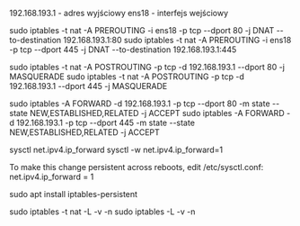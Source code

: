 192.168.193.1 - adres wyjściowy
ens18 - interfejs wejściowy


sudo iptables -t nat -A PREROUTING -i ens18 -p tcp --dport 80 -j DNAT --to-destination 192.168.193.1:80
sudo iptables -t nat -A PREROUTING -i ens18 -p tcp --dport 445 -j DNAT --to-destination 192.168.193.1:445

sudo iptables -t nat -A POSTROUTING -p tcp -d 192.168.193.1 --dport 80 -j MASQUERADE
sudo iptables -t nat -A POSTROUTING -p tcp -d 192.168.193.1 --dport 445 -j MASQUERADE

sudo iptables -A FORWARD -d 192.168.193.1 -p tcp --dport 80 -m state --state NEW,ESTABLISHED,RELATED -j ACCEPT
sudo iptables -A FORWARD -d 192.168.193.1 -p tcp --dport 445 -m state --state NEW,ESTABLISHED,RELATED -j ACCEPT

sysctl net.ipv4.ip_forward
sysctl -w net.ipv4.ip_forward=1

To make this change persistent across reboots, edit /etc/sysctl.conf:
net.ipv4.ip_forward = 1

sudo apt install iptables-persistent

sudo iptables -t nat -L -v -n
sudo iptables -L -v -n